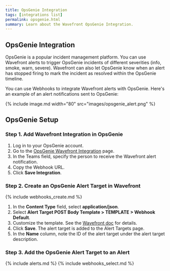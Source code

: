 ```yaml
---
title: OpsGenie Integration
tags: [integrations list]
permalink: opsgenie.html
summary: Learn about the Wavefront OpsGenie Integration.
---
```

## OpsGenie Integration

OpsGenie is a popular incident management platform. You can use Wavefront alerts to trigger OpsGenie incidents of different severities (info, smoke, warn, severe). Wavefront can also let OpsGenie know when an alert has stopped firing to mark the incident as resolved within the OpsGenie timeline.

You can use Webhooks to integrate Wavefront alerts with OpsGenie. Here's an example of an alert notifications sent to OpsGenie:

{% include image.md width="80" src="images/opsgenie_alert.png" %}

## OpsGenie Setup



### Step 1. Add Wavefront Integration in OpsGenie

1. Log in to your OpsGenie account.
2. Go to the [OpsGenie Wavefront Integration](https://app.opsgenie.com/integration#/add/Wavefront) page.
3. In the Teams field, specify the person to receive the Wavefront alert notification.
4. Copy the Webhook URL.
5. Click **Save Integration**.

### Step 2. Create an OpsGenie Alert Target in Wavefront

{% include webhooks_create.md %}
1. In the **Content Type** field, select **application/json**.
1. Select **Alert Target POST Body Template > TEMPLATE > Webhook Default**.
1. Customize the template. See the [Wavefront doc](https://docs.wavefront.com/alert_target_customizing.html) for details.
1. Click **Save**. The alert target is added to the Alert Targets page.
1. In the **Name** column, note the ID of the alert target under the alert target description.

### Step 3. Add the OpsGenie Alert Target to an Alert

{% include alerts.md %}
{% include webhooks_select.md %}
